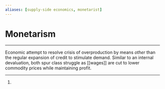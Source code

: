 ```yaml
---
aliases: [supply-side economics, monetarist]
---
```

# Monetarism
---
Economic attempt to resolve crisis of overproduction by means *other* than the regular expansion of credit to stimulate demand. Similar to an internal devaluation, both spur class struggle as [[wages]] are cut to lower commodity prices while maintaining profit. 

---
1. 
